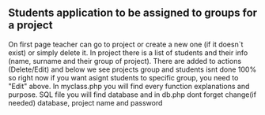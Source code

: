 ## Students application to be assigned to groups for a project
On first page teacher can go to project or create a new one (if it doesn`t exist) or simply delete it. In project there is a list of students and their info (name, surname and their group of project). There are added to actions (Delete/Edit) and below we see projects group and students isnt done 100% so right now if you want asignt students to specific group, you need to "Edit" above. In myclass.php you will find every function explanations and purpose. SQL file you will find database and in db.php dont forget change(if needed) database, project name and password 